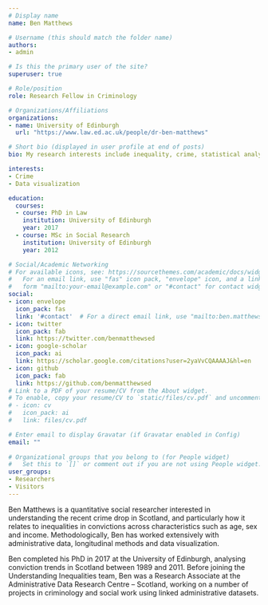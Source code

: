 ```yaml
---
# Display name
name: Ben Matthews

# Username (this should match the folder name)
authors:
- admin

# Is this the primary user of the site?
superuser: true

# Role/position
role: Research Fellow in Criminology

# Organizations/Affiliations
organizations:
- name: University of Edinburgh
  url: "https://www.law.ed.ac.uk/people/dr-ben-matthews"

# Short bio (displayed in user profile at end of posts)
bio: My research interests include inequality, crime, statistical analysis, data visualization.

interests:
- Crime
- Data visualization

education:
  courses:
  - course: PhD in Law
    institution: University of Edinburgh
    year: 2017
  - course: MSc in Social Research
    institution: University of Edinburgh
    year: 2012

# Social/Academic Networking
# For available icons, see: https://sourcethemes.com/academic/docs/widgets/#icons
#   For an email link, use "fas" icon pack, "envelope" icon, and a link in the
#   form "mailto:your-email@example.com" or "#contact" for contact widget.
social:
- icon: envelope
  icon_pack: fas
  link: '#contact'  # For a direct email link, use "mailto:ben.matthews@ed.ac.uk".
- icon: twitter
  icon_pack: fab
  link: https://twitter.com/benmatthewsed
- icon: google-scholar
  icon_pack: ai
  link: https://scholar.google.com/citations?user=2yaVvCQAAAAJ&hl=en
- icon: github
  icon_pack: fab
  link: https://github.com/benmatthewsed
# Link to a PDF of your resume/CV from the About widget.
# To enable, copy your resume/CV to `static/files/cv.pdf` and uncomment the lines below.  
# - icon: cv
#   icon_pack: ai
#   link: files/cv.pdf

# Enter email to display Gravatar (if Gravatar enabled in Config)
email: ""
  
# Organizational groups that you belong to (for People widget)
#   Set this to `[]` or comment out if you are not using People widget.  
user_groups:
- Researchers
- Visitors
---
```


Ben Matthews is a quantitative social researcher interested in understanding the recent crime drop in Scotland, and particularly how it relates to inequalities in convictions across characteristics such as age, sex and income. Methodologically, Ben has worked extensively with administrative data, longitudinal methods and data visualization.

Ben completed his PhD in 2017 at the University of Edinburgh, analysing conviction trends in Scotland between 1989 and 2011. Before joining the Understanding Inequalities team, Ben was a Research Associate at the Administrative Data Research Centre – Scotland, working on a number of projects in criminology and social work using linked administrative datasets.